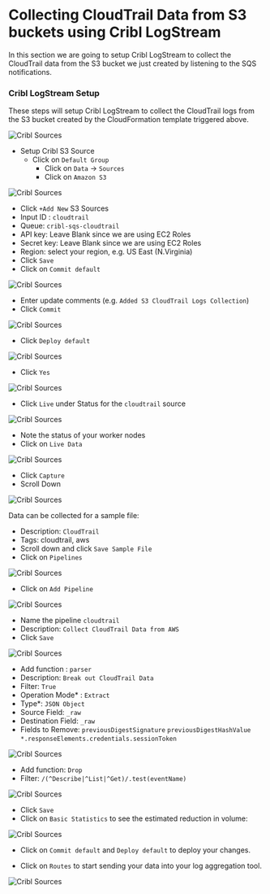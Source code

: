 # Collecting CloudTrail Data from S3 buckets using Cribl LogStream
In this section we are going to setup Cribl LogStream to collect the CloudTrail data from the S3 bucket we just created by listening to the SQS notifications.

### Cribl LogStream Setup

These steps will setup Cribl LogStream to collect the CloudTrail logs from the S3 bucket created by the CloudFormation template triggered above. 

![Cribl Sources](https://quickstart-cribl-logstream.s3.amazonaws.com/screenshots/s3bucket/cloudtrail/sqs-s3-cls-ct-01.png)

- Setup Cribl S3 Source
    - Click on `Default Group`
        - Click on `Data` -> `Sources`
        - Click on `Amazon S3`

![Cribl Sources](https://quickstart-cribl-logstream.s3.amazonaws.com/screenshots/s3bucket/cloudtrail/sqs-s3-cls-ct-02.png)

- Click `+Add New` S3 Sources
- Input ID : `cloudtrail`
- Queue: `cribl-sqs-cloudtrail`
- API key: Leave Blank since we are using EC2 Roles
- Secret key: Leave Blank since we are using EC2 Roles
- Region: select your region, e.g. US East (N.Virginia)
- Click `Save`
- Click on `Commit default`

![Cribl Sources](https://quickstart-cribl-logstream.s3.amazonaws.com/screenshots/s3bucket/cloudtrail/sqs-s3-cls-ct-03.png)

- Enter update comments (e.g. `Added S3 CloudTrail Logs Collection`)
- Click `Commit`

![Cribl Sources](https://quickstart-cribl-logstream.s3.amazonaws.com/screenshots/s3bucket/cloudtrail/sqs-s3-cls-ct-04.png)

- Click `Deploy default`

![Cribl Sources](https://quickstart-cribl-logstream.s3.amazonaws.com/screenshots/s3bucket/cloudtrail/sqs-s3-cls-ct-05.png)

- Click `Yes`

![Cribl Sources](https://quickstart-cribl-logstream.s3.amazonaws.com/screenshots/s3bucket/cloudtrail/sqs-s3-cls-ct-13.png)

- Click `Live` under Status for the `cloudtrail` source

![Cribl Sources](https://quickstart-cribl-logstream.s3.amazonaws.com/screenshots/s3bucket/cloudtrail/sqs-s3-cls-ct-11.png)

- Note the status of your worker nodes
- Click on `Live Data`

![Cribl Sources](https://quickstart-cribl-logstream.s3.amazonaws.com/screenshots/s3bucket/cloudtrail/sqs-s3-cls-ct-06.png)

- Click `Capture`
- Scroll Down

![Cribl Sources](https://quickstart-cribl-logstream.s3.amazonaws.com/screenshots/s3bucket/cloudtrail/sqs-s3-cls-ct-07.png)

Data can be collected for a sample file:
- Description: `CloudTrail`
- Tags: cloudtrail, aws
- Scroll down and click `Save Sample File`
- Click on `Pipelines`

![Cribl Sources](https://quickstart-cribl-logstream.s3.amazonaws.com/screenshots/s3bucket/cloudtrail/sqs-s3-cls-ct-08.png)

- Click on `Add Pipeline`

![Cribl Sources](https://quickstart-cribl-logstream.s3.amazonaws.com/screenshots/s3bucket/cloudtrail/sqs-s3-cls-ct-09.png)

- Name the pipeline `cloudtrail`
- Description: `Collect CloudTrail Data from AWS`
- Click `Save`

![Cribl Sources](https://quickstart-cribl-logstream.s3.amazonaws.com/screenshots/s3bucket/cloudtrail/sqs-s3-cls-ct-10.png)

- Add function : `parser`
- Description: `Break out CloudTrail Data`
- Filter: `True`
- Operation Mode* : `Extract`
- Type*: `JSON Object`
- Source Field: `_raw`
- Destination Field: `_raw`
- Fields to Remove: `previousDigestSignature` `previousDigestHashValue` `*.responseElements.credentials.sessionToken` 

![Cribl Sources](https://quickstart-cribl-logstream.s3.amazonaws.com/screenshots/s3bucket/cloudtrail/sqs-s3-cls-ct-14.png)

- Add function: `Drop`
- Filter: `/(^Describe|^List|^Get)/.test(eventName)`

![Cribl Sources](https://quickstart-cribl-logstream.s3.amazonaws.com/screenshots/s3bucket/cloudtrail/sqs-s3-cls-ct-15.png)


- Click `Save` 
- Click on `Basic Statistics` to see the estimated reduction in volume:

![Cribl Sources](https://quickstart-cribl-logstream.s3.amazonaws.com/screenshots/s3bucket/cloudtrail/sqs-s3-cls-ct-16.png)

- Click on `Commit default` and `Deploy default` to deploy your changes. 

- Click on `Routes` to start sending your data into your log aggregation tool.

![Cribl Sources](https://quickstart-cribl-logstream.s3.amazonaws.com/screenshots/s3bucket/cloudtrail/sqs-s3-cls-ct-17.png)